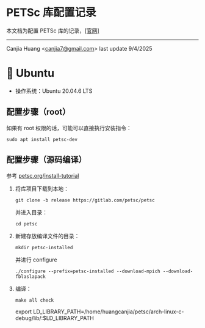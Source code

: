 # PETSc 库配置记录

本文档为配置 PETSc 库的记录，[[官网]](https://petsc.org/release/)

---

Canjia Huang <<canjia7@gmail.com>> last update 9/4/2025

# :penguin: Ubuntu

- 操作系统：Ubuntu 20.04.6 LTS

## 配置步骤（root）

如果有 root 权限的话，可能可以直接执行安装指令：

```
sudo apt install petsc-dev
```

## 配置步骤（源码编译）

参考 [petsc.org/install-tutorial](https://petsc.org/release/install/install_tutorial/#downloading-source)

1. 将库项目下载到本地：

    ```
    git clone -b release https://gitlab.com/petsc/petsc
    ```

    并进入目录：

    ```
    cd petsc
    ```

2. 新建存放编译文件的目录：

    ```
    mkdir petsc-installed
    ```

    并进行 configure

    ```
    ./configure --prefix=petsc-installed --download-mpich --download-fblaslapack
    ```

3. 编译：

    ```
    make all check
    ```

    export LD_LIBRARY_PATH=/home/huangcanjia/petsc/arch-linux-c-debug/lib/:$LD_LIBRARY_PATH